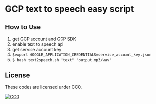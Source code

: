 # GCP text to speech easy script

## How to Use
1. get GCP account and GCP SDK
2. enable text to speech api
3. get service account key
4. `$export GOOGLE_APPLICATION_CREDENTIALS=service_account_key.json`
5. `$ bash text2speech.sh "text" "output.mp3/wav"`

## License

These codes are licensed under CC0.

[![CC0](http://i.creativecommons.org/p/zero/1.0/88x31.png "CC0")](http://creativecommons.org/publicdomain/zero/1.0/deed.ja)
